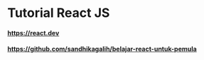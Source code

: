 # Tutorial React JS
#### https://react.dev
#### https://github.com/sandhikagalih/belajar-react-untuk-pemula
